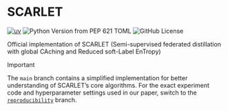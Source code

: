 # SCARLET
[![uv](https://img.shields.io/endpoint?url=https://raw.githubusercontent.com/astral-sh/uv/main/assets/badge/v0.json)](https://github.com/astral-sh/uv)
![Python Version from PEP 621 TOML](https://img.shields.io/python/required-version-toml?tomlFilePath=https%3A%2F%2Fraw.githubusercontent.com%2Fkitsuyaazuma%2FSCARLET%2Frefs%2Fheads%2Fmain%2Fpyproject.toml)
![GitHub License](https://img.shields.io/github/license/kitsuyaazuma/SCARLET)


Official implementation of SCARLET (Semi-supervised federated distillation with global CAching and Reduced soft-Label EnTropy)

> [!IMPORTANT]
> The `main` branch contains a simplified implementation for better understanding of SCARLET’s core algorithms.
> For the exact experiment code and hyperparameter settings used in our paper, switch to the [`reproducibility`](https://github.com/kitsuyaazuma/SCARLET/tree/reproducibility) branch.
